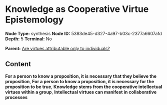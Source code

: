 # Knowledge as Cooperative Virtue Epistemology

**Node Type:** synthesis
**Node ID:** 5383de45-d327-4a97-b03c-2377a6607afd
**Depth:** 5
**Terminal:** No

**Parent:** [Are virtues attributable only to individuals?](are-virtues-attributable-only-to-individuals-antithesis-6cb9ac53-34cc-473c-96bf-a4012de5e110.md)

## Content

**For a person to know a proposition, it is necessary that they believe the proposition**, **For a person to know a proposition, it is necessary for the proposition to be true**, **Knowledge stems from the cooperative intellectual virtues within a group**, **Intellectual virtues can manifest in collaborative processes**
